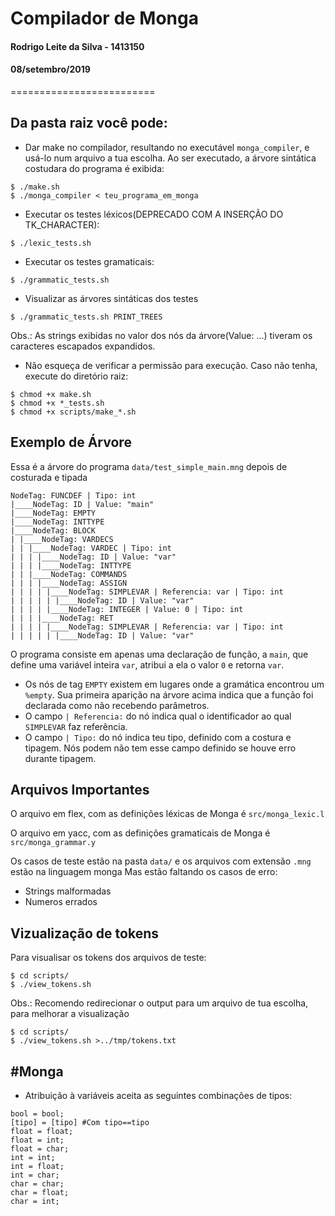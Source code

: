 # Compilador de Monga
#### Rodrigo Leite da Silva - 1413150
#### 08/setembro/2019
=========================

Da pasta raiz você pode:
----------------------------------
 - Dar make no compilador, resultando no executável `monga_compiler`, e usá-lo num arquivo a tua escolha. Ao ser executado, a árvore sintática costudara do programa é exibida:
```
$ ./make.sh
$ ./monga_compiler < teu_programa_em_monga
```

 - Executar os testes léxicos(DEPRECADO COM A INSERÇÃO DO TK_CHARACTER):
```
$ ./lexic_tests.sh
```

 - Executar os testes gramaticais:
```
$ ./grammatic_tests.sh
```

 - Visualizar as árvores sintáticas dos testes
 ```
 $ ./grammatic_tests.sh PRINT_TREES
 ```
Obs.: As strings exibidas no valor dos nós da árvore(Value: ...) tiveram os caracteres escapados expandidos.

 - Não esqueça de verificar a permissão para execução. Caso não tenha, execute do diretório raiz:
```
$ chmod +x make.sh
$ chmod +x *_tests.sh
$ chmod +x scripts/make_*.sh
```
Exemplo de Árvore
-------------------------------
Essa é a árvore do programa ``` data/test_simple_main.mng ``` depois de costurada e tipada
```
NodeTag: FUNCDEF | Tipo: int
|____NodeTag: ID | Value: "main"
|____NodeTag: EMPTY
|____NodeTag: INTTYPE
|____NodeTag: BLOCK
| |____NodeTag: VARDECS
| | |____NodeTag: VARDEC | Tipo: int
| | | |____NodeTag: ID | Value: "var"
| | | |____NodeTag: INTTYPE
| | |____NodeTag: COMMANDS
| | | |____NodeTag: ASSIGN
| | | | |____NodeTag: SIMPLEVAR | Referencia: var | Tipo: int
| | | | | |____NodeTag: ID | Value: "var"
| | | | |____NodeTag: INTEGER | Value: 0 | Tipo: int
| | | |____NodeTag: RET
| | | | |____NodeTag: SIMPLEVAR | Referencia: var | Tipo: int
| | | | | |____NodeTag: ID | Value: "var"
```
O programa consiste em apenas uma declaração de função, a ``` main ```, que define uma variável inteira ``` var ```, atribui a ela o valor ``` 0 ``` e retorna ```var```.
 - Os nós de tag ```EMPTY``` existem em lugares onde a gramática encontrou um ```%empty```. Sua primeira aparição na árvore acima indica que a função foi declarada como não recebendo parâmetros.
 - O campo ``` | Referencia: ``` do nó indica qual o identificador ao qual ```SIMPLEVAR``` faz referência.
 - O campo ``` | Tipo: ``` do nó indica teu tipo, definido com a costura e tipagem. Nós podem não tem esse campo definido se houve erro durante tipagem.

Arquivos Importantes
----------------------------
O arquivo em flex, com as definições léxicas de Monga é ``` src/monga_lexic.l ```

O arquivo em yacc, com as definições gramaticais de Monga é ``` src/monga_grammar.y ```

Os casos de teste estão na pasta ``` data/ ``` e os arquivos com extensão ```.mng``` estão na linguagem monga
Mas estão faltando os casos de erro:
 - Strings malformadas
 - Numeros errados

Vizualização de tokens
--------------------------
Para visualisar os tokens dos arquivos de teste:
```
$ cd scripts/
$ ./view_tokens.sh
```
Obs.: Recomendo redirecionar o output para um arquivo de tua escolha, para melhorar a visualização
```
$ cd scripts/
$ ./view_tokens.sh >../tmp/tokens.txt
```

#Monga
----------------
 - Atribuição à variáveis aceita as seguintes combinações de tipos:
 ```
 bool = bool;
 [tipo] = [tipo] #Com tipo==tipo
 float = float;
 float = int;
 float = char;
 int = int;
 int = float;
 int = char;
 char = char;
 char = float;
 char = int;
 ```
